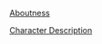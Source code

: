[Aboutness](english-for-designers/03-aboutness/)

[Character Description](01-character-description/)
